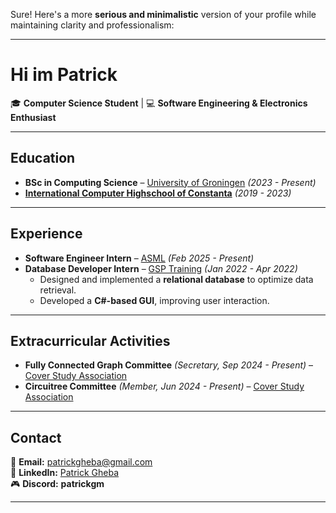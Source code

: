 Sure! Here's a more **serious and minimalistic** version of your profile while maintaining clarity and professionalism:

---

# Hi im **Patrick**  

🎓 **Computer Science Student** | 💻 **Software Engineering & Electronics Enthusiast**  

---

## **Education**  
- **BSc in Computing Science** – [University of Groningen](https://www.rug.nl/) *(2023 - Present)*  
- **[International Computer Highschool of Constanta](http://ichc.ro/)** *(2019 - 2023)*  

---

## **Experience**  
- **Software Engineer Intern** – [ASML](https://www.asml.com) *(Feb 2025 - Present)*  
- **Database Developer Intern** – [GSP Training](http://www.gsptrainingcenter.com) *(Jan 2022 - Apr 2022)*  
  - Designed and implemented a **relational database** to optimize data retrieval.  
  - Developed a **C#-based GUI**, improving user interaction.  

---

## **Extracurricular Activities**  
- **Fully Connected Graph Committee** *(Secretary, Sep 2024 - Present)* – [Cover Study Association](https://www.svcover.nl/)  
- **Circuitree Committee** *(Member, Jun 2024 - Present)* – [Cover Study Association](https://www.svcover.nl/)  

---

## **Contact**  
📧 **Email:** [patrickgheba@gmail.com](mailto:patrickgheba@gmail.com)  
🔗 **LinkedIn:** [Patrick Gheba](https://www.linkedin.com/in/patrick-gheba/)  
🎮 **Discord:** **patrickgm**  

---

